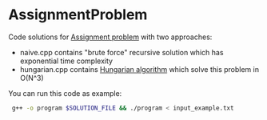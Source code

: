 # AssignmentProblem

Code solutions for [Assignment problem](https://en.wikipedia.org/wiki/Assignment_problem#:~:text=The%20assignment%20problem%20is%20a,on%20the%20agent%2Dtask%20assignment.)
with two approaches:

- naive.cpp contains "brute force" recursive solution which has exponential time complexity
- hungarian.cpp contains [Hungarian algorithm](https://en.wikipedia.org/wiki/Hungarian_algorithm#:~:text=Hungarian%20algorithm,anticipated%20later%20primal%2Ddual%20methods.)
which solve this problem in O(N^3)


You can run this code as example:

```bash
 g++ -o program $SOLUTION_FILE && ./program < input_example.txt
```

